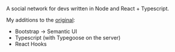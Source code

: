 A social network for devs written in Node and React + Typescript.

My additions to the [original](https://github.com/bradtraversy/devconnector):

- Bootstrap → Semantic UI
- Typescript (with Typegoose on the server)
- React Hooks
